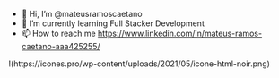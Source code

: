 - 👋 Hi, I’m @mateusramoscaetano
- 🌱 I’m currently learning Full Stacker Development
- 📫 How to reach me <https://www.linkedin.com/in/mateus-ramos-caetano-aaa425255/>

<div>
!(https://icones.pro/wp-content/uploads/2021/05/icone-html-noir.png)
